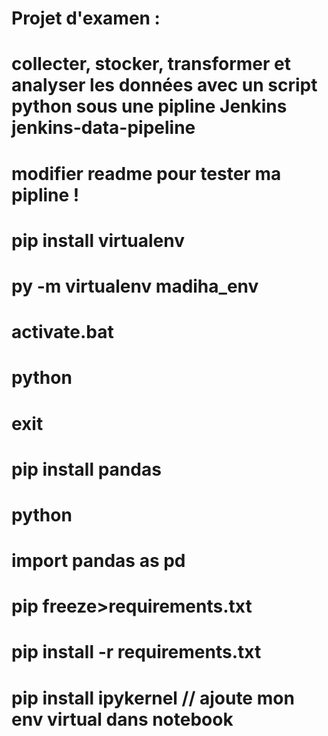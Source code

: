 # Projet d'examen :
# collecter, stocker, transformer et analyser les données avec un script python sous une pipline Jenkins jenkins-data-pipeline
# modifier readme pour tester ma pipline !
# pip install virtualenv
# py -m virtualenv madiha_env
# activate.bat
# python
# exit
# pip install pandas
# python
# import pandas as pd
# pip freeze>requirements.txt
# pip install -r requirements.txt
# pip install ipykernel // ajoute mon env virtual dans notebook